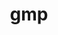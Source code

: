 ---
title: "gmp"
layout: cache
categories: [package, develop-2023-05-18]
meta: {"versions": ["6.2.1"], "compilers": ["gcc@=11.1.0", "gcc@=11.3.0", "gcc@=12.3.0", "gcc@=7.3.1", "gcc@=7.5.0", "oneapi@=2023.0.0"], "oss": ["amzn2", "ubuntu18.04", "ubuntu20.04", "ubuntu22.04"], "platforms": ["linux"], "targets": ["aarch64", "neoverse_n1", "ppc64le", "skylake_avx512", "x86_64", "x86_64_v3"], "stacks": ["aws-ahug", "aws-ahug-aarch64", "aws-isc", "aws-isc-aarch64", "aws-pcluster-icelake", "aws-pcluster-neoverse_n1", "aws-pcluster-neoverse_v1", "aws-pcluster-skylake", "data-vis-sdk", "e4s", "e4s-oneapi", "e4s-power", "radiuss", "root", "tutorial"], "num_specs": 12, "num_specs_by_stack": {"root": 12, "aws-isc-aarch64": 2, "aws-ahug-aarch64": 2, "aws-pcluster-neoverse_v1": 2, "aws-pcluster-neoverse_n1": 2, "aws-pcluster-skylake": 2, "aws-pcluster-icelake": 2, "aws-isc": 1, "aws-ahug": 1, "radiuss": 1, "e4s-power": 1, "e4s-oneapi": 1, "data-vis-sdk": 1, "e4s": 1, "tutorial": 1}}
spec_details: [{"hash": "f664inrp3pvouniihbfucxmbzc2wjmof", "compiler": "gcc@=7.3.1", "versions": ["6.2.1"], "os": "amzn2", "platform": "linux", "target": "aarch64", "variants": ["build_system=autotools", "+cxx", "libs=shared,static", "patches=69ad2e2"], "stacks": ["root", "aws-isc-aarch64", "aws-ahug-aarch64"], "size": "-", "tarball": "https://binaries.spack.io/releases/develop-2023-05-18/build_cache/linux-amzn2-aarch64/gcc-7.3.1/gmp-6.2.1/linux-amzn2-aarch64-gcc-7.3.1-gmp-6.2.1-f664inrp3pvouniihbfucxmbzc2wjmof.spack"}, {"hash": "36defkzvxszss2c2dmcp3dzrvt2go6zb", "compiler": "gcc@=7.3.1", "versions": ["6.2.1"], "os": "amzn2", "platform": "linux", "target": "aarch64", "variants": ["build_system=autotools", "+cxx", "libs=shared,static", "patches=69ad2e2"], "stacks": ["root", "aws-pcluster-neoverse_v1", "aws-pcluster-neoverse_n1"], "size": "-", "tarball": "https://binaries.spack.io/releases/develop-2023-05-18/build_cache/linux-amzn2-aarch64/gcc-7.3.1/gmp-6.2.1/linux-amzn2-aarch64-gcc-7.3.1-gmp-6.2.1-36defkzvxszss2c2dmcp3dzrvt2go6zb.spack"}, {"hash": "afv4r2e7w3y2xtdrqs325ocaxfnqtwcw", "compiler": "gcc@=12.3.0", "versions": ["6.2.1"], "os": "amzn2", "platform": "linux", "target": "neoverse_n1", "variants": ["build_system=autotools", "+cxx", "libs=shared,static", "patches=69ad2e2"], "stacks": ["root", "aws-pcluster-neoverse_v1", "aws-pcluster-neoverse_n1"], "size": "-", "tarball": "https://binaries.spack.io/releases/develop-2023-05-18/build_cache/linux-amzn2-neoverse_n1/gcc-12.3.0/gmp-6.2.1/linux-amzn2-neoverse_n1-gcc-12.3.0-gmp-6.2.1-afv4r2e7w3y2xtdrqs325ocaxfnqtwcw.spack"}, {"hash": "mjsjpk2ewazx2wabhtags7nlfajhh6p2", "compiler": "gcc@=7.3.1", "versions": ["6.2.1"], "os": "amzn2", "platform": "linux", "target": "neoverse_n1", "variants": ["build_system=autotools", "+cxx", "libs=shared,static", "patches=69ad2e2"], "stacks": ["root", "aws-isc-aarch64", "aws-ahug-aarch64"], "size": "-", "tarball": "https://binaries.spack.io/releases/develop-2023-05-18/build_cache/linux-amzn2-neoverse_n1/gcc-7.3.1/gmp-6.2.1/linux-amzn2-neoverse_n1-gcc-7.3.1-gmp-6.2.1-mjsjpk2ewazx2wabhtags7nlfajhh6p2.spack"}, {"hash": "3fh46qie42evbmnmkbnfkpaxno54e7a5", "compiler": "gcc@=12.3.0", "versions": ["6.2.1"], "os": "amzn2", "platform": "linux", "target": "skylake_avx512", "variants": ["build_system=autotools", "+cxx", "libs=shared,static", "patches=69ad2e2"], "stacks": ["aws-pcluster-skylake", "root", "aws-pcluster-icelake"], "size": "-", "tarball": "https://binaries.spack.io/releases/develop-2023-05-18/build_cache/linux-amzn2-skylake_avx512/gcc-12.3.0/gmp-6.2.1/linux-amzn2-skylake_avx512-gcc-12.3.0-gmp-6.2.1-3fh46qie42evbmnmkbnfkpaxno54e7a5.spack"}, {"hash": "46yro4goez2tcvgvds7gurqkrxqqzhsh", "compiler": "gcc@=7.3.1", "versions": ["6.2.1"], "os": "amzn2", "platform": "linux", "target": "x86_64_v3", "variants": ["build_system=autotools", "+cxx", "libs=shared,static", "patches=69ad2e2"], "stacks": ["aws-isc", "root", "aws-ahug"], "size": "-", "tarball": "https://binaries.spack.io/releases/develop-2023-05-18/build_cache/linux-amzn2-x86_64_v3/gcc-7.3.1/gmp-6.2.1/linux-amzn2-x86_64_v3-gcc-7.3.1-gmp-6.2.1-46yro4goez2tcvgvds7gurqkrxqqzhsh.spack"}, {"hash": "mp3j6nwswojgvhyecb7axbxctwfckldj", "compiler": "gcc@=7.3.1", "versions": ["6.2.1"], "os": "amzn2", "platform": "linux", "target": "x86_64_v3", "variants": ["build_system=autotools", "+cxx", "libs=shared,static", "patches=69ad2e2"], "stacks": ["aws-pcluster-skylake", "root", "aws-pcluster-icelake"], "size": "-", "tarball": "https://binaries.spack.io/releases/develop-2023-05-18/build_cache/linux-amzn2-x86_64_v3/gcc-7.3.1/gmp-6.2.1/linux-amzn2-x86_64_v3-gcc-7.3.1-gmp-6.2.1-mp3j6nwswojgvhyecb7axbxctwfckldj.spack"}, {"hash": "gnl7kk47uoak3is24pohzbjbrsb3wnwf", "compiler": "gcc@=7.5.0", "versions": ["6.2.1"], "os": "ubuntu18.04", "platform": "linux", "target": "x86_64_v3", "variants": ["build_system=autotools", "+cxx", "libs=shared,static", "patches=69ad2e2"], "stacks": ["radiuss", "root"], "size": "-", "tarball": "https://binaries.spack.io/releases/develop-2023-05-18/build_cache/linux-ubuntu18.04-x86_64_v3/gcc-7.5.0/gmp-6.2.1/linux-ubuntu18.04-x86_64_v3-gcc-7.5.0-gmp-6.2.1-gnl7kk47uoak3is24pohzbjbrsb3wnwf.spack"}, {"hash": "e35m2ugnopiqhtiltmeyjynsejv3e5ii", "compiler": "gcc@=11.1.0", "versions": ["6.2.1"], "os": "ubuntu20.04", "platform": "linux", "target": "ppc64le", "variants": ["build_system=autotools", "+cxx", "libs=shared,static", "patches=69ad2e2"], "stacks": ["root", "e4s-power"], "size": "-", "tarball": "https://binaries.spack.io/releases/develop-2023-05-18/build_cache/linux-ubuntu20.04-ppc64le/gcc-11.1.0/gmp-6.2.1/linux-ubuntu20.04-ppc64le-gcc-11.1.0-gmp-6.2.1-e35m2ugnopiqhtiltmeyjynsejv3e5ii.spack"}, {"hash": "zbcazk4xc2isgucqoof3sycaocmr37rh", "compiler": "oneapi@=2023.0.0", "versions": ["6.2.1"], "os": "ubuntu20.04", "platform": "linux", "target": "x86_64", "variants": ["build_system=autotools", "+cxx", "libs=shared,static", "patches=69ad2e2"], "stacks": ["e4s-oneapi", "root"], "size": "-", "tarball": "https://binaries.spack.io/releases/develop-2023-05-18/build_cache/linux-ubuntu20.04-x86_64/oneapi-2023.0.0/gmp-6.2.1/linux-ubuntu20.04-x86_64-oneapi-2023.0.0-gmp-6.2.1-zbcazk4xc2isgucqoof3sycaocmr37rh.spack"}, {"hash": "sykocjerifczktlpj2xvwz3wbwf5awzl", "compiler": "gcc@=11.1.0", "versions": ["6.2.1"], "os": "ubuntu20.04", "platform": "linux", "target": "x86_64_v3", "variants": ["build_system=autotools", "+cxx", "libs=shared,static", "patches=69ad2e2"], "stacks": ["root", "data-vis-sdk", "e4s"], "size": "-", "tarball": "https://binaries.spack.io/releases/develop-2023-05-18/build_cache/linux-ubuntu20.04-x86_64_v3/gcc-11.1.0/gmp-6.2.1/linux-ubuntu20.04-x86_64_v3-gcc-11.1.0-gmp-6.2.1-sykocjerifczktlpj2xvwz3wbwf5awzl.spack"}, {"hash": "7kxi3rr3qduvmao43tjigamo2eqdme4q", "compiler": "gcc@=11.3.0", "versions": ["6.2.1"], "os": "ubuntu22.04", "platform": "linux", "target": "x86_64_v3", "variants": ["build_system=autotools", "+cxx", "libs=shared,static", "patches=69ad2e2"], "stacks": ["root", "tutorial"], "size": "-", "tarball": "https://binaries.spack.io/releases/develop-2023-05-18/build_cache/linux-ubuntu22.04-x86_64_v3/gcc-11.3.0/gmp-6.2.1/linux-ubuntu22.04-x86_64_v3-gcc-11.3.0-gmp-6.2.1-7kxi3rr3qduvmao43tjigamo2eqdme4q.spack"}]
---